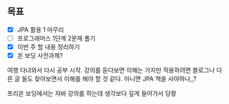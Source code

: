 ## 목표

- [x] JPA 활용 1 마무리
- [ ] 프로그래머스 1단계 2문제 풀기
- [x] 이번 주 할 내용 정리하기
- [x] 온 보딩 사전과제? 

여행 다녀와서 다시 공부 시작.
강의를 듣다보면 이해는 가지만 적용하려면 블로그나 다른 글 들도 찾아보면서 이해를 해야 할 것 같다. 
아니면 JPA 책을 사야하나,,?

프리온 보딩에서는 자바 강의를 하는데 생각보다 깊게 들어가서 당황
